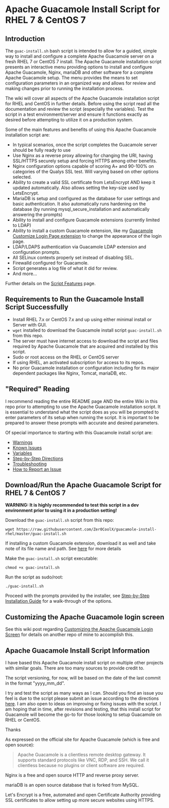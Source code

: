 # Apache Guacamole Install Script for RHEL 7 & CentOS 7
## Introduction
The `guac-install.sh` bash script is intended to allow for a guided, simple way to install and configure a complete Apache Guacamole server on a fresh RHEL 7 or CentOS 7 install. The Apache Guacamole installation script presents an interactive menu providing options to install and configure Apache Guacamole, Nginx, mariaDB and other software for a complete Apache Guacamole setup. The menu provides the means to set configuration parameters in an organized way and allows for review and making changes prior to running the installation process.

The wiki will cover all aspects of the Apache Guacamole installation script for RHEL and CentOS in further details. Before using the script read all the documentation and review the script (especially the variables). Test the script in a test environment/server and ensure it functions exactly as desired before attempting to utilize it on a production system.

Some of the main features and benefits of using this Apache Guacamole installation script are:
- In typical scenarios, once the script completes the Guacamole server should be fully ready to use
- Use Nginx as a reverse proxy allowing for changing the URI, having SSL/HTTPS securely setup and forcing HTTPS among other benefits.
- Nginx configuration options capable of scoring A+ and 90-100% on categories of the Qualys SSL test. Will varying based on other options selected.
- Ability to create a valid SSL certificate from LetsEncrypt AND keep it updated automatically. Also allows setting the key-size used by LetsEncrypt.
- MariaDB is setup and configured as the database for user settings and basic authentication. It also automatically runs hardening on the database (by running mysql_secure_installation and automatically answering the prompts)
- Ability to install and configure Guacamole extensions (currently limited to LDAP)
- Ability to install a custom Guacamole extension, like my [Guacamole Customize Login Page extension](https://github.com/Zer0CoolX/guacamole-install-rhel/wiki/Customizing-the-Apache-Guacamole-Login-Screen) to change the appearance of the login page.
- LDAP/LDAPS authentication via Guacamole LDAP extension and configuration prompts.
- All SELinux contexts properly set instead of disabling SEL.
- Firewalld configured for Guacamole.
- Script generates a log file of what it did for review.
- And more...

Further details on the [Script Features](https://github.com/Zer0CoolX/guacamole-install-rhel/wiki/Guacamole-Install-Script-Features) page.

## Requirements to Run the Guacamole Install Script Successfully
- Install RHEL 7.x or CentOS 7.x and up using either minimal install or Server with GUI.
- `wget` installed to download the Guacamole install script `guac-install.sh` from this repo.
- The server must have internet access to download the script and files required by Apache Guacamole that are acquired and installed by this script.
- Sudo or root access on the RHEL or CentOS server
- If using RHEL, an activated subscription for access to its repos.
- No prior Guacamole installation or configuration including for its major dependent packages like Nginx, Tomcat, mariaDB, etc.

## "Required" Reading
I recommend reading the entire README page AND the entire Wiki in this repo prior to attempting to use the Apache Guacamole installation script. It is essential to understand what the script does as you will be prompted to enter parameters of its setup when running the script. It is important to be prepared to answer these prompts with accurate and desired parameters.

Of special importance to starting with this Guacamole install script are:
- [Warnings](https://github.com/Zer0CoolX/guacamole-install-rhel/wiki/Warnings)
- [Known Issues](https://github.com/Zer0CoolX/guacamole-install-rhel/wiki/Known-Issues-and-Common-Mistakes)
- [Variables](https://github.com/Zer0CoolX/guacamole-install-rhel/wiki/Variables)
- [Step-by-Step Directions](https://github.com/Zer0CoolX/guacamole-install-rhel/wiki/Step-by-Step-Installation-Guide)
- [Troubleshooting](https://github.com/Zer0CoolX/guacamole-install-rhel/wiki/Troubleshooting)
- [How to Report an Issue](https://github.com/Zer0CoolX/guacamole-install-rhel/wiki/How-to-Report-Issues-(Bugs,-Feature-Request-and-Help))

## Download/Run the Apache Guacamole Script for RHEL 7 & CentOS 7
**WARNING: It is highly recommended to test this script in a dev environment prior to using it in a production setting!**

Download the `guac-install.sh` script from this repo:
```
wget https://raw.githubusercontent.com/Zer0CoolX/guacamole-install-rhel/master/guac-install.sh
```
If installing a custom Guacamole extension, download it as well and take note of its file name and path. See [here](https://github.com/Zer0CoolX/guacamole-install-rhel/wiki/Customizing-the-Apache-Guacamole-Login-Screen) for more details

Make the `guac-install.sh` script executable:
```
chmod +x guac-install.sh
```
Run the script as sudo/root:
```
./guac-install.sh
```
Proceed with the prompts provided by the installer, see [Step-by-Step Installation Guide](https://github.com/Zer0CoolX/guacamole-install-rhel/wiki/Step-by-Step-Installation-Guide) for a walk-through of the options.

## Customizing the Apache Guacamole login screen
See this wiki post regarding [Customizing the Apache Guacamole Login Screen](https://github.com/Zer0CoolX/guacamole-install-rhel/wiki/Customizing-the-Apache-Guacamole-Login-Screen) for details on another repo of mine to accomplish this.

## Apache Guacamole Install Script Information
I have based this Apache Guacamole install script on multiple other projects with similar goals. There are too many sources to provide credit to.

The script versioning, for now, will be based on the date of the last commit in the format "yyyy_mm_dd".

I try and test the script as many ways as I can. Should you find an issue you feel is due to the script please submit an issue according to the directions [here](https://github.com/Zer0CoolX/guacamole-install-rhel/wiki/How-to-Report-Issues-(Bugs,-Feature-Request-and-Help)). I am also open to ideas on improving or fixing issues with the script. I am hoping that in time, after revisions and testing, that this install script for Guacamole will become the go-to for those looking to setup Guacamole on RHEL or CentOS.

Thanks

As expressed on the official site for Apache Guacamole (which is free and open source):
> Apache Guacamole is a clientless remote desktop gateway. It supports standard protocols like VNC, RDP, and SSH. We call it clientless because no plugins or client software are required.

Nginx is a free and open source HTTP and reverse proxy server.

mariaDB is an open source database that is forked from MySQL.

Let's Encrypt is a free, automated and open Certificate Authority providing SSL certificates to allow setting up more secure websites using HTTPS.
